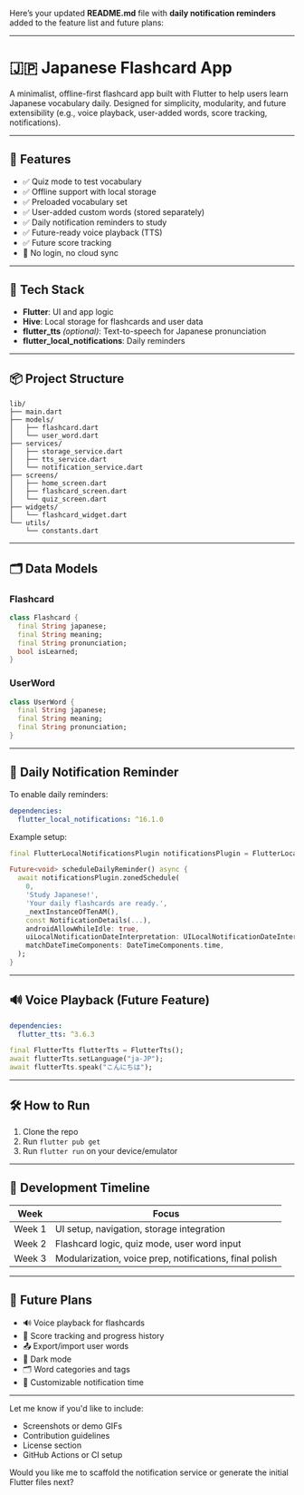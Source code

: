 Here’s your updated **README.md** file with **daily notification reminders** added to the feature list and future plans:

---

# 🇯🇵 Japanese Flashcard App

A minimalist, offline-first flashcard app built with Flutter to help users learn Japanese vocabulary daily. Designed for simplicity, modularity, and future extensibility (e.g., voice playback, user-added words, score tracking, notifications).

---

## 📱 Features

- ✅ Quiz mode to test vocabulary
- ✅ Offline support with local storage
- ✅ Preloaded vocabulary set
- ✅ User-added custom words (stored separately)
- ✅ Daily notification reminders to study
- ✅ Future-ready voice playback (TTS)
- ✅ Future score tracking
- 🚫 No login, no cloud sync

---

## 🧱 Tech Stack

- **Flutter**: UI and app logic
- **Hive**: Local storage for flashcards and user data
- **flutter_tts** *(optional)*: Text-to-speech for Japanese pronunciation
- **flutter_local_notifications**: Daily reminders

---

## 📦 Project Structure

```
lib/
├── main.dart
├── models/
│   ├── flashcard.dart
│   └── user_word.dart
├── services/
│   ├── storage_service.dart
│   ├── tts_service.dart
│   └── notification_service.dart
├── screens/
│   ├── home_screen.dart
│   ├── flashcard_screen.dart
│   └── quiz_screen.dart
├── widgets/
│   └── flashcard_widget.dart
└── utils/
    └── constants.dart
```

---

## 🗂️ Data Models

### Flashcard

```dart
class Flashcard {
  final String japanese;
  final String meaning;
  final String pronunciation;
  bool isLearned;
}
```

### UserWord

```dart
class UserWord {
  final String japanese;
  final String meaning;
  final String pronunciation;
}
```

---

## 🔔 Daily Notification Reminder

To enable daily reminders:

```yaml
dependencies:
  flutter_local_notifications: ^16.1.0
```

Example setup:

```dart
final FlutterLocalNotificationsPlugin notificationsPlugin = FlutterLocalNotificationsPlugin();

Future<void> scheduleDailyReminder() async {
  await notificationsPlugin.zonedSchedule(
    0,
    'Study Japanese!',
    'Your daily flashcards are ready.',
    _nextInstanceOfTenAM(),
    const NotificationDetails(...),
    androidAllowWhileIdle: true,
    uiLocalNotificationDateInterpretation: UILocalNotificationDateInterpretation.absoluteTime,
    matchDateTimeComponents: DateTimeComponents.time,
  );
}
```

---

## 🔊 Voice Playback (Future Feature)

```yaml
dependencies:
  flutter_tts: ^3.6.3
```

```dart
final FlutterTts flutterTts = FlutterTts();
await flutterTts.setLanguage("ja-JP");
await flutterTts.speak("こんにちは");
```

---

## 🛠️ How to Run

1. Clone the repo
2. Run `flutter pub get`
3. Run `flutter run` on your device/emulator

---

## 📅 Development Timeline

| Week | Focus |
|------|-------|
| Week 1 | UI setup, navigation, storage integration |
| Week 2 | Flashcard logic, quiz mode, user word input |
| Week 3 | Modularization, voice prep, notifications, final polish |

---

## 📌 Future Plans

- 🔊 Voice playback for flashcards
- 🧠 Score tracking and progress history
- 📤 Export/import user words
- 🌙 Dark mode
- 🗂️ Word categories and tags
- 🔔 Customizable notification time

---

Let me know if you'd like to include:
- Screenshots or demo GIFs
- Contribution guidelines
- License section
- GitHub Actions or CI setup

Would you like me to scaffold the notification service or generate the initial Flutter files next?
